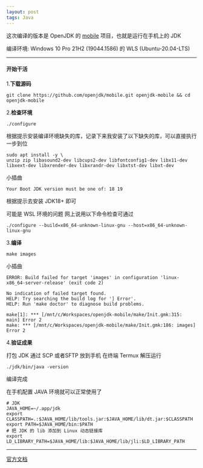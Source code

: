 ```yaml
---
layout: post
tags: Java
---
```


这次编译的版本是 OpenJDK 的 [mobile](https://github.com/openjdk/mobile.git) 项目，也就是运行在手机上的 JDK

编译环境: Windows 10 Pro 21H2 (19044.1586) 的 WLS (Ubuntu-20.04-LTS) 

---

#### 开始干活

1.**下载源码**

```
git clone https://github.com/openjdk/mobile.git openjdk-mobile && cd openjdk-mobile
```

2.**检查环境**

```
./configure
```

根据提示安装编译环境缺失的库，记录下来我安装了以下缺失的库，可以直接执行一步到位
```
sudo apt install -y \
unzip zip libasound2-dev libcups2-dev libfontconfig1-dev libx11-dev libxext-dev libxrender-dev libxrandr-dev libxtst-dev libxt-dev
```

小插曲
```
Your Boot JDK version must be one of: 18 19 
```

根据提示去安装 JDK18+ 即可

可能是 WSL 环境的问题 网上说用以下命令检查可通过
```
./configure --build=x86_64-unknown-linux-gnu --host=x86_64-unknown-linux-gnu
```

3.**编译**

```
make images
```

小插曲
```
ERROR: Build failed for target 'images' in configuration 'linux-x86_64-server-release' (exit code 2)

No indication of failed target found.
HELP: Try searching the build log for '] Error'.
HELP: Run 'make doctor' to diagnose build problems.

make[1]: *** [/mnt/c/Workspaces/openjdk-mobile/make/Init.gmk:315: main] Error 2
make: *** [/mnt/c/Workspaces/openjdk-mobile/make/Init.gmk:186: images] Error 2
```

4.**验证成果**

打包 JDK 通过 SCP 或者SFTP 放到手机 在终端 Termux 解压运行
```
./jdk/bin/java -version
```

编译完成

在手机配置 JAVA 环境就可以正常使用了
```
# JDK
JAVA_HOME=~/.app/jdk
export CLASSPATH=.:$JAVA_HOME/lib/tools.jar:$JAVA_HOME/lib/dt.jar:$CLASSPATH
export PATH=$JAVA_HOME/bin:$PATH
# 把 JDK 的 lib 添加到 Linux 动态链接库
export LD_LIBRARY_PATH=$JAVA_HOME/lib:$JAVA_HOME/lib/jli:$LD_LIBRARY_PATH
```

---

[官方文档](https://github.com/openjdk/mobile/blob/master/doc/building.md)
